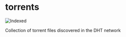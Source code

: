 torrents 
========
![Indexed](https://img.shields.io/badge/indexed-164495-blue)

Collection of torrent files discovered in the DHT network
